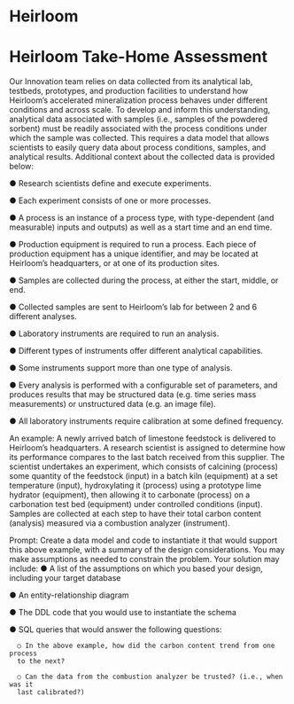 # Heirloom
# Heirloom Take-Home Assessment

Our Innovation team relies on data collected from its analytical lab, testbeds, prototypes,
and production facilities to understand how Heirloom’s accelerated mineralization process
behaves under different conditions and across scale. To develop and inform this
understanding, analytical data associated with samples (i.e., samples of the powdered
sorbent) must be readily associated with the process conditions under which the sample
was collected. This requires a data model that allows scientists to easily query data about
process conditions, samples, and analytical results. Additional context about the collected
data is provided below:

● Research scientists define and execute experiments.

● Each experiment consists of one or more processes.

● A process is an instance of a process type, with type-dependent (and measurable)
inputs and outputs) as well as a start time and an end time.

● Production equipment is required to run a process. Each piece of production
equipment has a unique identifier, and may be located at Heirloom’s headquarters,
or at one of its production sites.

● Samples are collected during the process, at either the start, middle, or end.

● Collected samples are sent to Heirloom’s lab for between 2 and 6 different
analyses.

● Laboratory instruments are required to run an analysis.

● Different types of instruments offer different analytical capabilities.

● Some instruments support more than one type of analysis.

● Every analysis is performed with a configurable set of parameters, and produces
results that may be structured data (e.g. time series mass measurements) or
unstructured data (e.g. an image file).

● All laboratory instruments require calibration at some defined frequency.

An example:
A newly arrived batch of limestone feedstock is delivered to Heirloom’s headquarters. A
research scientist is assigned to determine how its performance compares to the last
batch received from this supplier. The scientist undertakes an experiment, which consists
of calcining (process) some quantity of the feedstock (input) in a batch kiln (equipment)
at a set temperature (input), hydroxylating it (process) using a prototype lime hydrator
(equipment), then allowing it to carbonate (process) on a carbonation test bed
(equipment) under controlled conditions (input). Samples are collected at each step to
have their total carbon content (analysis) measured via a combustion analyzer
(instrument).

Prompt:
Create a data model and code to instantiate it that would support this above example,
with a summary of the design considerations. You may make assumptions as needed to
constrain the problem. Your solution may include:
● A list of the assumptions on which you based your design, including your target
database

● An entity-relationship diagram

● The DDL code that you would use to instantiate the schema


● SQL queries that would answer the following questions:

      ○ In the above example, how did the carbon content trend from one process
      to the next?

      ○ Can the data from the combustion analyzer be trusted? (i.e., when was it
      last calibrated?)
